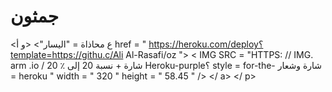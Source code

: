 # جمثون

<ع محاذاة = "اليسار"> <و أ href = " https://heroku.com/deploy؟template=https://githu.c/Ali Al-Rasafi/oz "> < IMG  SRC = "HTTPS: // IMG. arm .io / شارة + نسبة 20 إلى ٪ 20 Heroku-purple؟ style = for-the- شارة وشعار = heroku " width = " 320 " height = " 58.45 " /> </ a> </ p>
